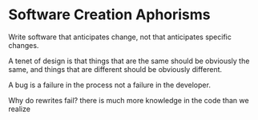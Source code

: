 # Software Creation Aphorisms

Write software that anticipates change, not that anticipates specific changes.

A tenet of design is that things that are the same should be obviously the same, and things that are different should be obviously different.

A bug is a failure in the process not a failure in the developer.

Why do rewrites fail? there is much more knowledge in the code than we realize
